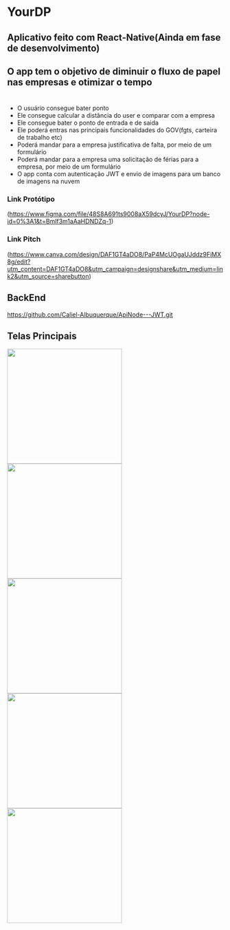 # YourDP

## Aplicativo feito com React-Native(Ainda em fase de desenvolvimento)

## O app tem o objetivo de diminuir o fluxo de papel nas empresas e otimizar o tempo

# 

* O usuário consegue bater ponto
* Ele consegue calcular a distância do user e comparar com a empresa
* Ele consegue bater o ponto de entrada e de saida
* Ele poderá entras nas principais funcionalidades do GOV(fgts, carteira de trabalho etc)
* Poderá mandar para a empresa justificativa de falta, por meio de um formulário 
* Poderá mandar para a empresa uma solicitação de férias para a empresa, por meio de um formulário
* O app conta com autenticação JWT e envio de imagens para um banco de imagens na nuvem

### Link Protótipo
(https://www.figma.com/file/48S8A691ts9008aX59dcyJ/YourDP?node-id=0%3A1&t=Bmlf3m1aAaHDNDZq-1)

### Link Pitch
(https://www.canva.com/design/DAF1GT4aDO8/PaP4McUOgaUJddz9FiMX8g/edit?utm_content=DAF1GT4aDO8&utm_campaign=designshare&utm_medium=link2&utm_source=sharebutton)

## BackEnd
https://github.com/Caliel-Albuquerque/ApiNode---JWT.git 
  
## Telas Principais 

<div>
  <span>
    <img src="https://user-images.githubusercontent.com/105212500/232110180-e1730856-ccce-4041-9c8a-9b40c45837be.png" width="267px" hight="497px" />
  </span>
  
  <span>
    <img src="https://github.com/Caliel-Albuquerque/yourDpReactNativeNew/assets/75955275/9f8b3d3f-5972-4685-9418-eb8494cec72c" width="267px" hight="497px" />
  </span>
  
  <span>
    <img src="https://github.com/Caliel-Albuquerque/yourDpReactNativeNew/assets/75955275/f8ab5c81-c8af-4632-b8f1-b1067664fb4d" width="267px" hight="497px" />
  </span>

  <span>
    <img src="https://github.com/Caliel-Albuquerque/yourDpReactNativeNew/assets/75955275/e30eb7f2-ab33-4d60-a596-fb95e657d856" width="267px" hight="497px" />
  </span>

   <span>
    <img src="https://github.com/Caliel-Albuquerque/yourDpReactNativeNew/assets/75955275/8fbadb99-5914-4135-afe0-ef6ac23ebd39" width="267px" hight="497px" />
  </span>
</div>
